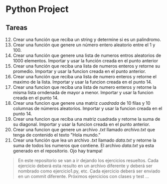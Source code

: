 # Python Project

## Tareas

12. Crear una función que reciba un string y determine si es un palindromo.
13. Crear una función que genere un número entero aleatorio entre el 1 y 100.
14. Crear una función que genere una lista de numeros entros aleatorios de 1000 elementos. Importar y usar la función creada en el punto anterior
15. Crear una función que reciba una lista de numeros enteros y retorne su promedio. Importar y usar la funcion creada en el punto anterior.
16. Crear una función que reciba una lista de numero enteros y retorne el maximo de la lista. Importar y usar la funcion creada en el punto 14.
17. Crear una funcion que reciba una lista de numero enteros y retorne la misma lista orndenada de mayor a menor. Importar y usar la funcion creada en el punto 14.
18. Crear una funcion que genere una matriz *cuadrada* de 10 filas y 10 columnas de números aleatorios. Importar y usar la funcion creada en el punto 14.
19. Crear una funcion que reciba una matriz cuadrada y retorne la suma de su diagonal. Importar y usar la funcion creada en el punto anterior.
20. Crear una funcion que genere un archivo *.txt* llamado *archivo.txt* que tenga de contenido el texto "Hola mundo."
21. Crear una función que lea un archivo *.txt* llamado *data.txt* y retorne la suma de todos los numeros que contiene. El archivo *data.txt* ya esta generado en el repositorio. Ojo hay trampa!

> En este repositorio se van a ir dejando los ejercicios resueltos. Cada ejercicio deberá esta resulto en un archivo diferente y deberá ser nombrado como ejercicio1.py, etc. Cada ejercicio deberá ser enviado en un commit diferente. Próximos ejercicios con clases y test ...
